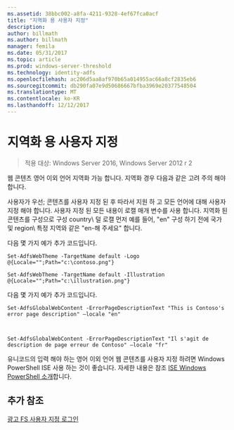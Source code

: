 ```yaml
---
ms.assetid: 38bbc002-a8fa-4211-9328-4ef67fca0acf
title: "지역화 용 사용자 지정"
description: 
author: billmath
ms.author: billmath
manager: femila
ms.date: 05/31/2017
ms.topic: article
ms.prod: windows-server-threshold
ms.technology: identity-adfs
ms.openlocfilehash: ac206d5aa8af970b65a014955ac66a8cf2835eb6
ms.sourcegitcommit: db290fa07e9d50686667bfba3969e20377548504
ms.translationtype: MT
ms.contentlocale: ko-KR
ms.lasthandoff: 12/12/2017
---
```

# <a name="customization-for-localization"></a>지역화 용 사용자 지정 

>적용 대상: Windows Server 2016, Windows Server 2012 r 2

웹 콘텐츠 영어 이외 언어 지역화 가능 합니다. 지역화 경우 다음과 같은 고려 주의 해야 합니다.  
  
사용자가 우선; 콘텐츠를 사용자 지정 된 후 따라서 지원 하 고 모든 언어에 대해 사용자 지정 해야 합니다. 사용자 지정 된 모든 내용이 로캘 매개 변수를 사용 합니다. 지역화 된 콘텐츠를 구성으로 구성 country\ 덜 로캘 먼저 예를 들어, "en" 구성 하기 전에 국가 및 region\ 특정 지역와 같은 "en\-해 주세요" 합니다.  
  
다음 몇 가지 예가 추가 코드입니다.  
  
    
    Set-AdfsWebTheme -TargetName default -Logo @{Locale="";Path="c:\contoso.png"}  
      
    Set-AdfsWebTheme -TargetName default -Illustration @{Locale="";Path="c:\illustration.png"}  

  
다음 몇 가지 예가 추가 코드입니다.  
  
 
    Set-AdfsGlobalWebContent -ErrorPageDescriptionText "This is Contoso's error page description" –locale "en"  
  
  

    Set-AdfsGlobalWebContent -ErrorPageDescriptionText "Il s'agit de description de page erreur de Contoso" –locale "fr"  
 
  
유니코드의 입력 해야 하는 영어 이외 언어 웹 콘텐츠를 사용자 지정 하려면 Windows PowerShell ISE 사용 하는 것이 좋습니다. 자세한 내용은 참조 [ISE Windows PowerShell 소개](https://technet.microsoft.com/library/dd315244.aspx)합니다.  

## <a name="additional-references"></a>추가 참조 
[광고 FS 사용자 지정 로그인](AD-FS-user-sign-in-customization.md) 
